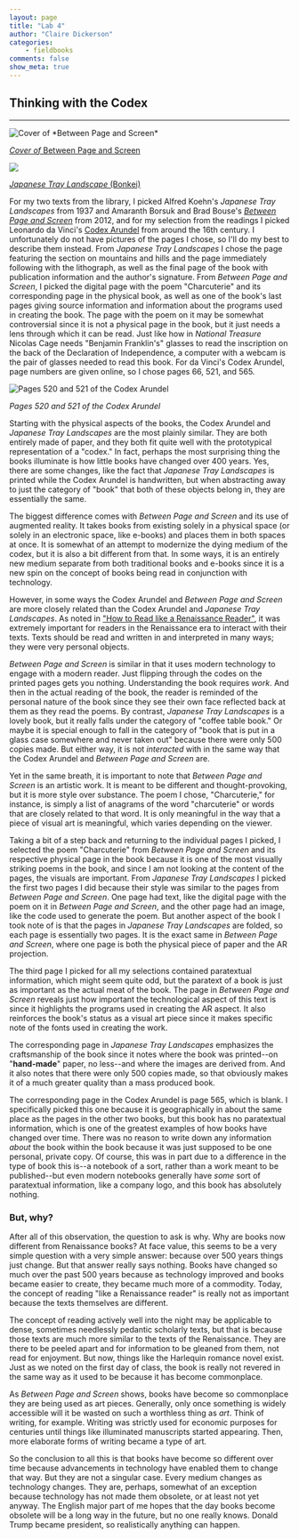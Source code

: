 ```yaml
---
layout: page  
title: "Lab 4"  
author: "Claire Dickerson"  
categories:  
    - fieldbooks
comments: false  
show_meta: true    
---
```


## Thinking with the Codex

---

![](https://images-na.ssl-images-amazon.com/images/I/41YWEVw6ytL._SX494_BO1,204,203,200_.jpg "Cover of *Between Page and Screen*")

[*Cover of* Between Page and Screen](https://images-na.ssl-images-amazon.com/images/I/41YWEVw6ytL._SX494_BO1,204,203,200_.jpg)


![](https://i.pinimg.com/474x/f4/7d/4c/f47d4c7b05db3d1552f4603c1fb64659--bonsai-forest-bonsai-trees.jpg)

[*Japanese Tray Landscape* (Bonkei)](https://en.wikipedia.org/wiki/Bonkei "Japanese Tray Landscape")


For my two texts from the library, I picked Alfred Koehn's *Japanese Tray Landscapes* from 1937 and  Amaranth Borsuk and Brad Bouse's [*Between Page and Screen*](https://betweenpageandscreen.com/) from 2012, and for my selection from the readings I picked Leonardo da Vinci's [Codex Arundel](http://www.bl.uk/turning-the-pages/?id=758caef0-a664-11db-8b3a-0050c2490048&type=book) from around the 16th century. I unfortunately do not have pictures of the pages I chose, so I'll do my best to describe them instead. From *Japanese Tray Landscapes* I chose the page featuring the section on mountains and hills and the page immediately following with the lithograph, as well as the final page of the book with publication information and the author's signature. From *Between Page and Screen*, I picked the digital page with the poem "Charcuterie" and its corresponding page in the physical book, as well as one of the book's last pages giving source information and information about the programs used in creating the book. The page with the poem on it may be somewhat controversial since it is not a physical page in the book, but it just needs a lens through which it can be read. Just like how in *National Treasure* Nicolas Cage needs "Benjamin Franklin's" glasses to read the inscription on the back of the Declaration of Independence, a computer with a webcam is the pair of glasses needed to read this book. For da Vinci's Codex Arundel, page numbers are given online, so I chose pages 66, 521, and 565. 

![](http://blog.paperblanks.com/wp-content/uploads/2013/02/arundel-f258v.jpg "Pages 520 and 521 of the Codex Arundel")

*Pages 520 and 521 of the Codex Arundel*

Starting with the physical aspects of the books, the Codex Arundel and *Japanese Tray Landscapes* are the most plainly similar. They are both entirely made of paper, and they both fit quite well with the prototypical representation of a "codex." In fact, perhaps the most surprising thing the books illuminate is how little books have changed over 400 years. Yes, there are some changes, like the fact that *Japanese Tray Landscapes* is printed while the Codex Arundel is handwritten, but when abstracting away to just the category of "book" that both of these objects belong in, they are essentially the same.

The biggest difference comes with *Between Page and Screen* and its use of augmented reality. It takes books from existing solely in a physical space (or solely in an electronic space, like e-books) and places them in both spaces at once. It is somewhat of an attempt to modernize the dying medium of the codex, but it is also a bit different from that. In some ways, it is an entirely new medium separate from both traditional books and e-books since it is a new spin on the concept of books being read in conjunction with technology.

However, in some ways the Codex Arundel and *Between Page and Screen* are more closely related than the Codex Arundel and *Japanese Tray Landscapes*. As noted in ["How to Read like a Renaissance Reader"](http://www.adamghooks.net/2012/08/how-to-read-like-renaissance-reader.html), it was extremely important for readers in the Renaissance era to interact with their texts. Texts should be read and written in and interpreted in many ways; they were very personal objects.

*Between Page and Screen* is similar in that it uses modern technology to engage with a modern reader. Just flipping through the codes on the printed pages gets you nothing. Understanding the book requires *work*. And then in the actual reading of the book, the reader is reminded of the personal nature of the book since they see their own face reflected back at them as they read the poems. By contrast, *Japanese Tray Landscapes* is a lovely book, but it really falls under the category of "coffee table book." Or maybe it is special enough to fall in the category of "book that is put in a glass case somewhere and never taken out" because there were only 500 copies made. But either way, it is not *interacted* with in the same way that the Codex Arundel and *Between Page and Screen* are.

Yet in the same breath, it is important to note that *Between Page and Screen* is an artistic work. It is meant to be different and thought-provoking, but it is more style over substance. The poem I chose, "Charcuterie," for instance, is simply a list of anagrams of the word "charcuterie" or words that are closely related to that word. It is only meaningful in the way that a piece of visual art is meaningful, which varies depending on the viewer.

Taking a bit of a step back and returning to the individual pages I picked, I selected the poem "Charcuterie" from *Between Page and Screen* and its respective physical page in the book because it is one of the most visually striking poems in the book, and since I am not looking at the content of the pages, the visuals are important. From *Japanese Tray Landscapes* I picked the first two pages I did because their style was similar to the pages from *Between Page and Screen*. One page had text, like the digital page with the poem on it in *Between Page and Screen*, and the other page had an image, like the code used to generate the poem. But another aspect of the book I took note of is that the pages in *Japanese Tray Landscapes* are folded, so each page is essentially two pages. It is the exact same in *Between Page and Screen*, where one page is both the physical piece of paper and the AR projection. 

The third page I picked for all my selections contained paratextual information, which might seem quite odd, but the paratext of a book is just as important as the actual meat of the book. The page in *Between Page and Screen* reveals just how important the technological aspect of this text is since it highlights the programs used in creating the AR aspect. It also reinforces the book's status as a visual art piece since it makes specific note of the fonts used in creating the work. 

The corresponding page in *Japanese Tray Landscapes* emphasizes the craftsmanship of the book since it notes where the book was printed--on "**hand-made**" paper, no less--and where the images are derived from. And it also notes that there were only 500 copies made, so that obviously makes it of a much greater quality than a mass produced book.

The corresponding page in the Codex Arundel is page 565, which is blank. I specifically picked this one because it is geographically in about the same place as the pages in the other two books, but this book has no paratextual information, which is one of the greatest examples of how books have changed over time. There was no reason to write down any information *about* the book within the book because it was just supposed to be one personal, private copy. Of course, this was in part due to a difference in the type of book this is--a notebook of a sort, rather than a work meant to be published--but even modern notebooks generally have *some* sort of paratextual information, like a company logo, and this book has absolutely nothing.

### But, why?

After all of this observation, the question to ask is why. Why are books now different from Renaissance books? At face value, this seems to be a very simple question with a very simple answer: because over 500 years things just change. But that answer really says nothing. Books have changed so much over the past 500 years because as technology improved and books became easier to create, they became much more of a commodity. Today, the concept of reading "like a Renaissance reader" is really not as important because the texts themselves are different.

The concept of reading actively well into the night may be applicable to dense, sometimes needlessly pedantic scholarly texts, but that is because those texts are much more similar to the texts of the Renaissance. They are there to be peeled apart and for information to be gleaned from them, not read for enjoyment. But now, things like the Harlequin romance novel exist. Just as we noted on the first day of class, the book is really not revered in the same way as it used to be because it has become commonplace. 

As *Between Page and Screen* shows, books have become so commonplace they are being used as art pieces. Generally, only once something is widely accessible will it be wasted on such a worthless thing as *art*. Think of writing, for example. Writing was strictly used for economic purposes for centuries until things like illuminated manuscripts started appearing. Then, more elaborate forms of writing became a type of art.

So the conclusion to all this is that books have become so different over time because advancements in technology have enabled them to change that way. But they are not a singular case. Every medium changes as technology changes. They are, perhaps, somewhat of an exception because technology has not made them obsolete, or at least not yet anyway. The English major part of me hopes that the day books become obsolete will be a long way in the future, but no one really knows. Donald Trump became president, so realistically anything can happen.

